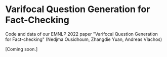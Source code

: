 # Varifocal Question Generation for Fact-Checking

Code and data of our EMNLP 2022 paper "Varifocal Question Generation for Fact-checking" (Nedjma Ousidhoum, Zhangdie Yuan, Andreas Vlachos)

[Coming soon.]
